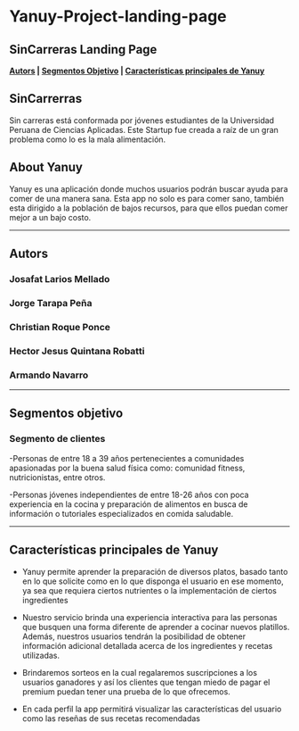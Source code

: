 # Yanuy-Project-landing-page
## SinCarreras Landing Page 

**[Autors](#autors) | [Segmentos Objetivo](#segmentos-objetivo) | [Características principales de Yanuy](#características-principales-de-Yanuy)**

## SinCarrerras

Sin carreras está conformada por jóvenes estudiantes de la Universidad Peruana de Ciencias Aplicadas. Este Startup fue creada a raíz de un gran problema como lo es la mala alimentación.

## About Yanuy

Yanuy es una aplicación donde muchos usuarios podrán buscar ayuda para comer de una manera sana. Esta app no solo es para comer sano, también esta dirigido a la población de bajos recursos, para que ellos puedan comer mejor a un bajo costo.

---

## Autors

### Josafat Larios Mellado

### Jorge Tarapa Peña

### Christian Roque Ponce

### Hector Jesus Quintana Robatti

### Armando Navarro
---

## Segmentos objetivo

### Segmento de clientes
-Personas de entre 18 a 39 años pertenecientes a comunidades apasionadas por la buena salud física como: comunidad fitness, nutricionistas, entre otros.

-Personas jóvenes independientes de entre 18-26 años con poca experiencia en la cocina y preparación de alimentos en busca de información o tutoriales especializados en comida saludable. 

---
## Características principales de Yanuy

- Yanuy permite aprender la preparación de diversos platos, basado tanto en lo que solicite como en lo que disponga el usuario en ese momento, ya sea que requiera ciertos nutrientes o la implementación de ciertos ingredientes

- Nuestro servicio brinda una experiencia interactiva para las personas que busquen una forma diferente de aprender a cocinar nuevos platillos. Además, nuestros usuarios tendrán la posibilidad de obtener información adicional detallada acerca de los ingredientes y recetas utilizadas.

- Brindaremos sorteos en la cual regalaremos suscripciones a los usuarios ganadores y así los clientes que tengan miedo de pagar el premium puedan tener una prueba de lo que ofrecemos.

- En cada perfil la app permitirá visualizar las características del usuario como las reseñas de sus recetas recomendadas
